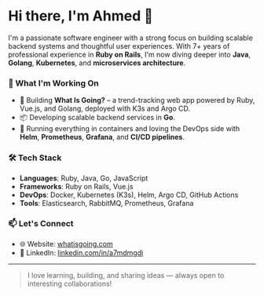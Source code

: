# Hi there, I'm Ahmed 👋

I'm a passionate software engineer with a strong focus on building scalable backend systems and thoughtful user experiences. With 7+ years of professional experience in **Ruby on Rails**, I'm now diving deeper into **Java**, **Golang**, **Kubernetes**, and **microservices architecture**. 

### 🚀 What I'm Working On
- 🔧 Building **What Is Going?** – a trend-tracking web app powered by Ruby, Vue.js, and Golang, deployed with K3s and Argo CD.
- 📦 Developing scalable backend services in **Go**.
- 🐳 Running everything in containers and loving the DevOps side with **Helm**, **Prometheus**, **Grafana**, and **CI/CD pipelines**.

### 🛠️ Tech Stack
- **Languages**: Ruby, Java, Go, JavaScript
- **Frameworks**: Ruby on Rails, Vue.js
- **DevOps**: Docker, Kubernetes (K3s), Helm, Argo CD, GitHub Actions
- **Tools**: Elasticsearch, RabbitMQ, Prometheus, Grafana

### 📫 Let's Connect
- 🌐 Website: [whatisgoing.com](https://whatisgoing.com)
- 💼 LinkedIn: [linkedin.com/in/a7mdmgdi](https://www.linkedin.com/in/a7mdmgdi/)

---

> I love learning, building, and sharing ideas — always open to interesting collaborations!
